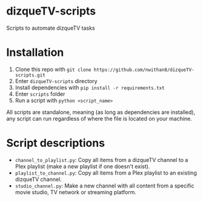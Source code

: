# dizqueTV-scripts
Scripts to automate dizqueTV tasks

# Installation
1. Clone this repo with ``git clone https://github.com/nwithan8/dizqueTV-scripts.git``
2. Enter ``dizqueTV-scripts`` directory
3. Install dependencies with ``pip install -r requirements.txt``
4. Enter ``scripts`` folder
5. Run a script with ``python <script_name>``

All scripts are standalone, meaning (as long as dependencies are installed), any script can run regardless of where the file is located on your machine.


# Script descriptions
- ``channel_to_playlist.py``: Copy all items from a dizqueTV channel to a Plex playlist (make a new playlist if one doesn't exist).
- ``playlist_to_channel.py``: Copy all items from a Plex playlist to an existing dizqueTV channel.
- ``studio_channel.py``: Make a new channel with all content from a specific movie studio, TV network or streaming platform.
